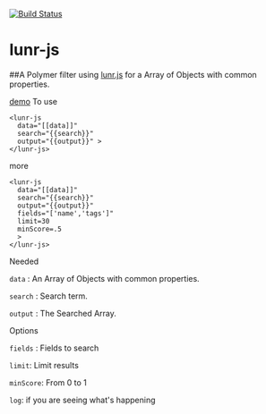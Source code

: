 [![Build Status](https://travis-ci.org/marcus7777/lunr-js.svg?branch=master)](https://travis-ci.org/marcus7777/lunr-js)
# lunr-js

##A Polymer filter using [lunr.js](https://github.com/olivernn/lunr.js) for a Array of Objects with common properties.

[demo](http://dev.open-elements.org/bower_components/pair-production/demo.html#%7B%22description%22%3A%22%22%2C%22name%22%3A%22demo-lunr%22%2C%22template%22%3A%22%20%20%20%20%3Ciron-ajax%20auto%5Cn%20%20%20%20%20%20url%3D%5C%22http%3A%2F%2Fjsonplaceholder.typicode.com%2Fposts%5C%22%5Cn%20%20%20%20%20%20handle-as%3D%5C%22json%5C%22%5Cn%20%20%20%20%20%20last-response%3D%5C%22%7B%7Bdata%7D%7D%5C%22%3E%5Cn%20%20%20%20%3C%2Firon-ajax%3E%5Cn%20%20%20%20%5Cn%20%20%20%20%3Ca%20href%3D%5C%22http%3A%2F%2Fjsonplaceholder.typicode.com%2Fposts%5C%22%3Esee%20the%20json%3C%2Fa%3E%5Cn%20%20%20%20%3Cp%3EType%20in%20%3Cinput%20value%3D%5C%22%7B%7Bsearch%3A%3Ainput%7D%7D%5C%22%20%2F%3E%20and%20see%20it%20search%20all%20the%20data%3C%2Fp%3E%5Cn%5Cn%20%20%20%20%3Clunr-js%5Cn%20%20%20%20%20%20data%3D%5C%22%7B%7Bdata%7D%7D%5C%22%5Cn%20%20%20%20%20%20search%3D%5C%22%7B%7Bsearch%7D%7D%5C%22%5Cn%20%20%20%20%20%20output%3D%5C%22%7B%7Boutput%7D%7D%5C%22%20%3E%5Cn%20%20%20%20%3C%2Flunr-js%3E%5Cn%20%20%20%20%5Cn%20%20%20%20%3Cp%3Eoutput%3A%3C%2Fp%3E%5Cn%20%20%20%20%3Ctemplate%20is%3D%5C%22dom-repeat%5C%22%20items%3D%5C%22%7B%7Boutput%7D%7D%5C%22%3E%5Cn%20%20%20%20%20%20%3Ch2%3E%7B%7Bitem.title%7D%7D%3C%2Fh2%3E%5Cn%20%20%20%20%20%20%3Cp%3E%7B%7Bitem.body%7D%7D%3C%2Fp%3E%5Cn%20%20%20%20%3C%2Ftemplate%3E%22%7D)
To use 
```
<lunr-js
  data="[[data]]"
  search="{{search}}"
  output="{{output}}" >
</lunr-js>
```
more
```
<lunr-js
  data="[[data]]"
  search="{{search}}"
  output="{{output}}"
  fields="['name','tags']"
  limit=30
  minScore=.5
  >
</lunr-js>
```
Needed

```data``` : An Array of Objects with common properties.

```search``` : Search term.

```output``` : The Searched Array.

Options

```fields``` : Fields to search

```limit```: Limit results

```minScore```: From 0 to 1 

```log```: if you are seeing what's happening
